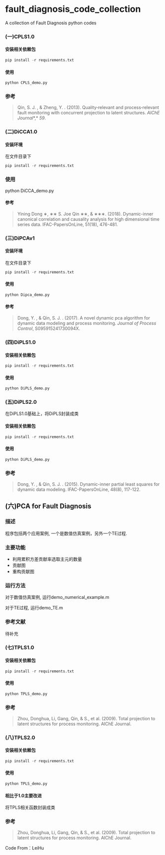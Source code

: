 # fault_diagnosis_code_collection
A collection of Fault Diagnosis python codes


### (一)CPLS1.0
#### 安装相关依赖包
~~~python
pip install -r requirements.txt
~~~
#### 使用
~~~ python
python CPLS_demo.py
~~~

### 参考
> Qin, S. J. , & Zheng, Y. . (2013). Quality‐relevant and process‐relevant fault monitoring with concurrent projection to latent structures. *AIChE Journal**,* *59*.

### (二)DiCCA1.0
#### 安装环境

在文件目录下 

~~~python
pip install -r requirements.txt
~~~

### 使用
python DiCCA_demo.py

#### 参考
> Yining Dong ∗, ∗∗ S. Joe Qin ∗∗, & ∗∗∗. (2018). Dynamic-inner canonical correlation and causality analysis for high dimensional time series data. IFAC-PapersOnLine, 51(18), 476-481.


### (三)DiPCAv1

#### 安装环境

在文件目录下 

~~~python
pip install -r requirements.txt
~~~

#### 使用

~~~ python
python Dipca_demo.py
~~~

#### 参考

> Dong, Y. , & Qin, S. J. . (2017). A novel dynamic pca algorithm for dynamic data modeling and process monitoring. *Journal of Process Control*, S095915241730094X.



### (四)DiPLS1.0

#### 安装相关依赖包
~~~python
pip install -r requirements.txt
~~~
#### 使用
~~~ python
python DiPLS_demo.py
~~~



### (五)DiPLS2.0

在DiPLS1.0基础上，将DiPLS封装成类

#### 安装相关依赖包
~~~python
pip install -r requirements.txt
~~~

#### 使用
~~~ python
python DiPLS_demo.py
~~~

### 参考

> Dong, Y. , & Qin, S. J. . (2015). Dynamic-inner partial least squares for dynamic data modeling. IFAC-PapersOnLine, 48(8), 117-122.



##  (六)PCA for Fault Diagnosis

### 描述

程序包括两个应用案例, 一个是数值仿真案例，另外一个TE过程.

### 主要功能

- 利用累积方差贡献率选取主元的数量
- 贡献图
- 重构贡献图

### 运行方法

对于数值仿真案例, 运行demo_numerical_example.m

对于TE过程, 运行demo_TE.m

### 参考文献

待补充



### (七)TPLS1.0
#### 安装相关依赖包
~~~python
pip install -r requirements.txt
~~~
#### 使用
~~~ python
python TPLS_demo.py
~~~

### 参考
> Zhou, Donghua, Li, Gang, Qin, & S., et al. (2009). Total projection to latent structures for process monitoring. AIChE Journal.

### (八)TPLS2.0

#### 安装相关依赖包

~~~python
pip install -r requirements.txt
~~~

#### 使用

~~~ python
python TPLS_demo.py
~~~

#### 相比于1.0主要改进

将TPLS相关函数封装成类



### 参考

> Zhou, Donghua, Li, Gang, Qin, & S., et al. (2009). Total projection to latent structures for process monitoring. AIChE Journal.


Code From：LeiHu
